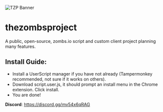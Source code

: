 ![TZP Banner](https://raw.githubusercontent.com/eh7644/thezombsproject/main/Drawing.jpeg "TZP Banner")

# thezombsproject
A public, open-source, zombs.io script and custom client project planning many features.

## Install Guide:

- Install a UserScript manager if you have not already (Tampermonkey recommended, not sure if it works on others).
- Download script.user.js, it should prompt an install menu in the Chrome extension. Click install.
- You are done!

**Discord**: https://discord.gg/mv54x6qRAG
